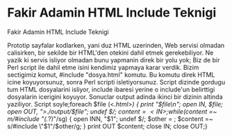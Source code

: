 # Fakir Adamin HTML Include Teknigi


Fakir Adamin HTML Include Teknigi



Prototip sayfalar kodlarken, yani duz HTML uzerinden, Web servisi olmadan calisirken, bir sekilde bir HTML'den otekini dahil etmek gerekebiliyor. Ne yazik ki servis isliyor olmadan bunu yapmanin direk bir yolu yok; Biz de bir Perl script ile dahil etme isini kendimiz yapmaya karar verdik. Bizim sectigimiz komut, #include "dosya.html" komutu. Bu komutu direk HTML icine koyuyorsunuz, sonra Perl scripti isletiyorsunuz. Script dizinde gordugu tum HTML dosyalarini isliyor, include ibaresi yerine o include'un belirttigi dosyalarin icerigini koyuyor. Sonuclar output adinda ikinci bir dizinin altinda yaziliyor. Script soyle;foreach $file (<*.html>) {  print "$file\n";  open IN, $file;  open OUT, ">./output/$file";  undef $/;  $content = <IN>;  while ($content =~ m/#include \"(.*?)\"/sg) {   open INN, "$1";   undef $/;   $other = <INN>;   $content =~ s/#include \"$1\"/$other/g;  }  print OUT $content;    close IN;  close OUT;}




